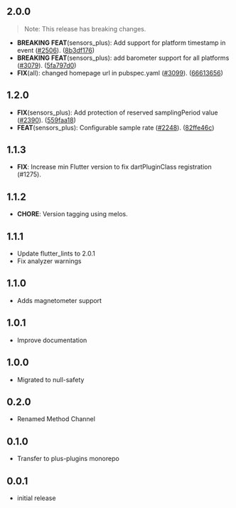 ## 2.0.0

> Note: This release has breaking changes.

 - **BREAKING** **FEAT**(sensors_plus): Add support for platform timestamp in event ([#2506](https://github.com/fluttercommunity/plus_plugins/issues/2506)). ([8b3df176](https://github.com/fluttercommunity/plus_plugins/commit/8b3df17650769b913f64db48d2f56ab7a9a15616))
 - **BREAKING** **FEAT**(sensors_plus): add barometer support for all platforms ([#3079](https://github.com/fluttercommunity/plus_plugins/issues/3079)). ([5fa797d0](https://github.com/fluttercommunity/plus_plugins/commit/5fa797d033606106a762828c38c59597fe0e9253))
 - **FIX**(all): changed homepage url in pubspec.yaml ([#3099](https://github.com/fluttercommunity/plus_plugins/issues/3099)). ([66613656](https://github.com/fluttercommunity/plus_plugins/commit/66613656a85c176ba2ad337e4d4943d1f4171129))

## 1.2.0

 - **FIX**(sensors_plus): Add protection of reserved samplingPeriod value ([#2390](https://github.com/fluttercommunity/plus_plugins/issues/2390)). ([559faa18](https://github.com/fluttercommunity/plus_plugins/commit/559faa180b20e825918f920c373e6646b7931760))
 - **FEAT**(sensors_plus): Configurable sample rate ([#2248](https://github.com/fluttercommunity/plus_plugins/issues/2248)). ([82ffe46c](https://github.com/fluttercommunity/plus_plugins/commit/82ffe46c6ff02a7fcaad35c74c872e1ceb37621c))

## 1.1.3

 - **FIX**: Increase min Flutter version to fix dartPluginClass registration (#1275).

## 1.1.2

 - **CHORE**: Version tagging using melos.

## 1.1.1

- Update flutter_lints to 2.0.1
- Fix analyzer warnings

## 1.1.0

- Adds magnetometer support

## 1.0.1

- Improve documentation

## 1.0.0

- Migrated to null-safety

## 0.2.0

- Renamed Method Channel

## 0.1.0

- Transfer to plus-plugins monorepo

## 0.0.1

- initial release

